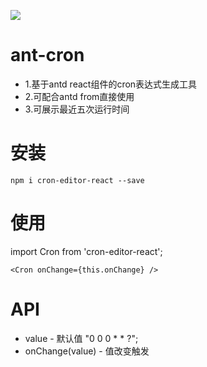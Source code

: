 ![](https://github.com/tulaoda/cron-editor-react/blob/master/screenshot.png)

# ant-cron
+ 1.基于antd react组件的cron表达式生成工具
+ 2.可配合antd from直接使用
+ 3.可展示最近五次运行时间

# 安装
```
npm i cron-editor-react --save
```

# 使用
import Cron from 'cron-editor-react';
```
<Cron onChange={this.onChange} />
```

# API 
+ value - 默认值 "0 0 0 * * ?";
+ onChange(value) - 值改变触发